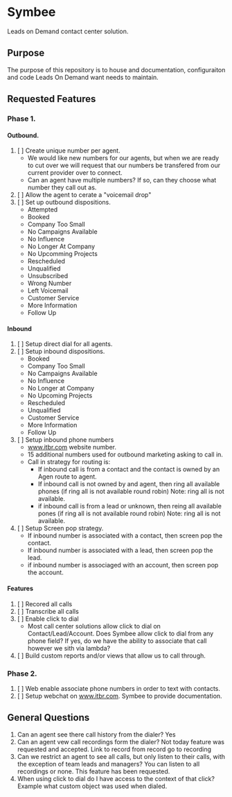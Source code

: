 # Symbee

Leads on Demand contact center solution.

## Purpose

The purpose of this repository is to house and documentation, configuraiton and code Leads On Demand want needs to maintain.

## Requested Features
### Phase 1.
#### Outbound.

1. [ ] Create unique number per agent.
    - We would like new numbers for our agents, but when we are ready to cut over we will request that our numbers be transfered from our current provider over to connect.
    - Can an agent have multiple numbers? If so, can they choose what number they call out as.
2. [ ] Allow the agent to cerate a "voicemail drop"
3. [ ] Set up outbound dispositions.
    - Attempted
    - Booked
    - Company Too Small
    - No Campaigns Available
    - No Influence
    - No Longer At Company
    - No Upcomming Projects
    - Rescheduled
    - Unqualified
    - Unsubscribed
    - Wrong Number
    - Left Voicemail
    - Customer Service
    - More Information
    - Follow Up

#### Inbound
1. [ ] Setup direct dial for all agents.
2. [ ] Setup inbound dispositions.
    - Booked
    - Company Too Small
    - No Campaigns Available
    - No Influence
    - No Longer at Company
    - No Upcoming Projects
    - Rescheduled
    - Unqualified
    - Customer Service
    - More Information
    - Follow Up
3. [ ] Setup inbound phone numbers
    - www.itbr.com website number.
    - 15 additional numbers used for outbound marketing asking to call in.
    - Call in strategy for routing is:
        - If inbound call is from a contact and the contact is owned by an Agen route to agent.
        - If inbound call is not owned by and agent, then ring all available phones (if ring all is not available round robin) Note: ring all is not available.
        - if inbound call is from a lead or unknown, then reing all available pones (if ring all is not available round robin) Note: ring all is not available.
4. [ ] Setup Screen pop strategy.
    - If inbound number is associated with a contact, then screen pop the contact.
    - If inbound number is associated with a lead, then screen pop the lead.
    - if inbound number is associaged with an account, then screen pop the account.

#### Features
1. [ ] Recored all calls
2. [ ] Transcribe all calls
3. [ ] Enable click to dial
    - Most call center solutions allow click to dial on Contact/Lead/Account. Does Symbee allow click to dial from any phone field? If yes, do we have the ability to associate that call however we sith via lambda?
4. [ ] Build custom reports and/or views that allow us to call through.

### Phase 2.
1. [ ] Web enable associate phone numbers in order to text with contacts.
2. [ ] Setup webchat on www.itbr.com. Symbee to provide documentation.


## General Questions
1. Can an agent see there call history from the dialer? Yes
2. Can an agent vew call recordings form the dialer? Not today feature was requested and accepted. Link to record from record go to recording
3. Can we restrict an agent to see all calls, but only listen to their calls, with the exception of team leads and managers? You can listen to all recordings or none. This feature has been requested.
4. When using click to dial do I have access to the context of that click? Example what custom object was used when dialed.
